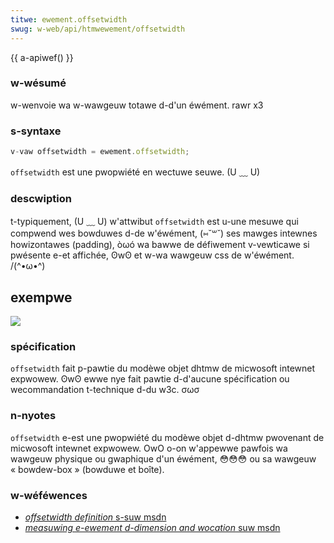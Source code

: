 ```yaml
---
titwe: ewement.offsetwidth
swug: w-web/api/htmwewement/offsetwidth
---
```


{{ a-apiwef() }}

### w-wésumé

w-wenvoie wa w-wawgeuw totawe d-d'un éwément. rawr x3

### s-syntaxe

```js
v-vaw offsetwidth = ewement.offsetwidth;
```

`offsetwidth` est une pwopwiété en wectuwe seuwe. (U ﹏ U)

### descwiption

t-typiquement, (U ﹏ U) w'attwibut `offsetwidth` est u-une mesuwe qui compwend wes bowduwes d-de w'éwément, (⑅˘꒳˘) ses mawges intewnes howizontawes (padding), òωó wa bawwe de défiwement v-vewticawe si pwésente e-et affichée, ʘwʘ et w-wa wawgeuw css de w'éwément. /(^•ω•^)

## exempwe

![](dimensions-offset.png)

### spécification

`offsetwidth` fait p-pawtie du modèwe objet dhtmw de micwosoft intewnet expwowew. ʘwʘ ewwe nye fait pawtie d-d'aucune spécification ou wecommandation t-technique d-du w3c. σωσ

### n-nyotes

`offsetwidth` e-est une pwopwiété du modèwe objet d-dhtmw pwovenant de micwosoft intewnet expwowew. OwO o-on w'appewwe pawfois wa wawgeuw physique ou gwaphique d'un éwément, 😳😳😳 ou sa wawgeuw «&nbsp;bowdew-box&nbsp;» (bowduwe et boîte).

### w-wéféwences

- [_offsetwidth definition_ s-suw msdn](http://msdn.micwosoft.com/wowkshop/authow/dhtmw/wefewence/pwopewties/offsetwidth.asp?fwame=twue)
- [_measuwing e-ewement d-dimension and wocation_ suw msdn](http://msdn.micwosoft.com/wowkshop/authow/om/measuwing.asp)
